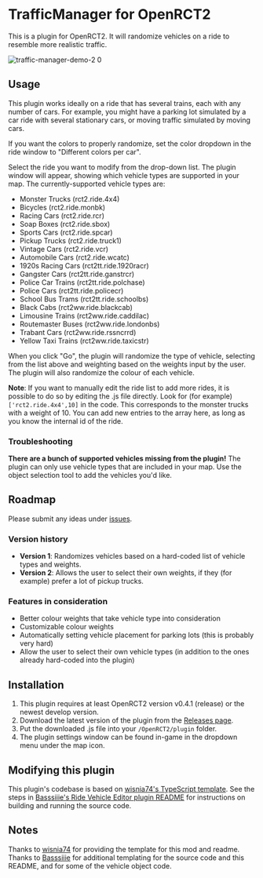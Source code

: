 # TrafficManager for OpenRCT2

This is a plugin for OpenRCT2. It will randomize vehicles on a ride to resemble more realistic traffic.

![traffic-manager-demo-2 0](https://user-images.githubusercontent.com/5436387/194680298-de5515ea-7569-47a7-9c16-b7fc088fb3fb.gif)

## Usage

This plugin works ideally on a ride that has several trains, each with any number of cars. For example, you might have a parking lot simulated by a car ride with several stationary cars, or moving traffic simulated by moving cars.

If you want the colors to properly randomize, set the color dropdown in the ride window to "Different colors per car".

Select the ride you want to modify from the drop-down list. The plugin window will appear, showing which vehicle types are supported in your map. The currently-supported vehicle types are:

- Monster Trucks (rct2.ride.4x4)
- Bicycles (rct2.ride.monbk)
- Racing Cars (rct2.ride.rcr)
- Soap Boxes (rct2.ride.sbox)
- Sports Cars (rct2.ride.spcar)
- Pickup Trucks (rct2.ride.truck1)
- Vintage Cars (rct2.ride.vcr)
- Automobile Cars (rct2.ride.wcatc)
- 1920s Racing Cars (rct2tt.ride.1920racr)
- Gangster Cars (rct2tt.ride.ganstrcr)
- Police Car Trains (rct2tt.ride.polchase)
- Police Cars (rct2tt.ride.policecr)
- School Bus Trams (rct2tt.ride.schoolbs)
- Black Cabs (rct2ww.ride.blackcab)
- Limousine Trains (rct2ww.ride.caddilac)
- Routemaster Buses (rct2ww.ride.londonbs)
- Trabant Cars (rct2ww.ride.rssncrrd)
- Yellow Taxi Trains (rct2ww.ride.taxicstr)

When you click "Go", the plugin will randomize the type of vehicle, selecting from the list above and weighting based on the weights input by the user. The plugin will also randomize the colour of each vehicle.

**Note**: If you want to manually edit the ride list to add more rides, it is possible to do so by editing the .js file directly. Look for (for example) `['rct2.ride.4x4',10]` in the code. This corresponds to the monster trucks with a weight of 10. You can add new entries to the array here, as long as you know the internal id of the ride.

### Troubleshooting

**There are a bunch of supported vehicles missing from the plugin!** The plugin can only use vehicle types that are included in your map. Use the object selection tool to add the vehicles you'd like.

## Roadmap

Please submit any ideas under [issues](https://github.com/fidwell/OpenRct2-TrafficManager/issues).

### Version history

- **Version 1**: Randomizes vehicles based on a hard-coded list of vehicle types and weights.
- **Version 2**: Allows the user to select their own weights, if they (for example) prefer a lot of pickup trucks.

### Features in consideration

- Better colour weights that take vehicle type into consideration
- Customizable colour weights
- Automatically setting vehicle placement for parking lots (this is probably very hard)
- Allow the user to select their own vehicle types (in addition to the ones already hard-coded into the plugin)

## Installation

1. This plugin requires at least OpenRCT2 version v0.4.1 (release) or the newest develop version.
2. Download the latest version of the plugin from the [Releases page](https://github.com/fidwell/OpenRct2-TrafficManager/releases).
3. Put the downloaded .js file into your `/OpenRCT2/plugin` folder.
4. The plugin settings window can be found in-game in the dropdown menu under the map icon.

## Modifying this plugin

This plugin's codebase is based on [wisnia74's TypeScript template](https://github.com/wisnia74/openrct2-typescript-mod-template). See the steps in [Basssiiie's Ride Vehicle Editor plugin README](https://github.com/Basssiiie/OpenRCT2-RideVehicleEditor#building-the-source-code) for instructions on building and running the source code.

## Notes

Thanks to [wisnia74](https://github.com/wisnia74/openrct2-typescript-mod-template) for providing the template for this mod and readme. Thanks to [Basssiiie](https://github.com/Basssiiie/OpenRCT2-RideVehicleEditor) for additional templating for the source code and this README, and for some of the vehicle object code.
